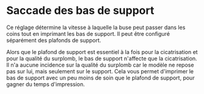 Saccade des bas de support
====
Ce réglage détermine la vitesse à laquelle la buse peut passer dans les coins tout en imprimant les bas de support. Il peut être configuré séparément des plafonds de support.

Alors que le plafond de support est essentiel à la fois pour la cicatrisation et pour la qualité du surplomb, le bas de support n'affecte que la cicatrisation. Il n'a aucune incidence sur la qualité du surplomb car le modèle ne repose pas sur lui, mais seulement sur le support. Cela vous permet d'imprimer le bas de support avec un peu moins de soin que le plafond de support, pour gagner du temps d'impression.
